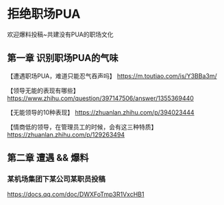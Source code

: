 #  拒绝职场PUA

欢迎爆料投稿~共建没有PUA的职场文化

## 第一章   识别职场PUA的气味

【遭遇职场PUA，难道只能忍气吞声吗】
https://m.toutiao.com/is/Y3BBa3m/

【领导无能的表现有哪些】
https://www.zhihu.com/question/397147506/answer/1355369440

【无能领导的10种表现】
https://zhuanlan.zhihu.com/p/394023444

【情商低的领导，在管理员工的时候，会有这三种特质】
https://zhuanlan.zhihu.com/p/129263494



## 第二章   遭遇 && 爆料 

### 某机场集团下某公司某职员投稿
https://docs.qq.com/doc/DWXFoTmp3R1VxcHB1


